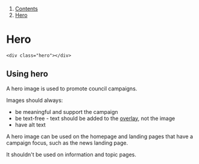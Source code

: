 <div class="breadcrumbs">
  <ol>
    <li><a href="/docs/core/contents">Contents</a></li>
    <li><a href="#">Hero</a></li>
  </ol>
</div>

# Hero

    <div class="hero"></div>

<div class="hero"></div>

## Using hero

A hero image is used to promote council campaigns.

Images should always:
<ul>
  <li>be meaningful and support the campaign</li>
  <li>be text-free - text should be added to the <a href="overlay">overlay</a>, not the image</li>
  <li>have alt text</li>
</ul>

A hero image can be used on the homepage and landing pages that have a campaign focus, such as the news landing page.

It shouldn't be used on information and topic pages.
